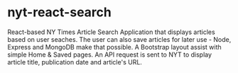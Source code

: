 # nyt-react-search
React-based NY Times Article Search Application that displays articles based on user seaches. The user can also save articles for later use - Node, Express and MongoDB make that possible.
A Bootstrap layout assist with simple Home & Saved pages. An API request is sent to NYT to display article title, publication date and article's URL.
